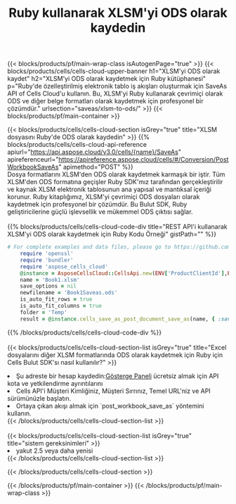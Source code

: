 ﻿---
title:  Ruby kullanarak XLSM'yi ODS olarak kaydedin
description:  XLSM formatındaki dosyayı ODS formatındaki dosya olarak kaydetmek için Ruby için Aspose.Cells Cloud SDK'yı kullanma.
---
{{< blocks/products/pf/main-wrap-class isAutogenPage="true" >}}
{{< blocks/products/cells/cells-cloud-upper-banner h1="XLSM\'yi ODS olarak kaydet" h2="XLSM\'yi ODS olarak kaydetmek için Ruby kütüphanesi" p="Ruby\'de özelleştirilmiş elektronik tablo iş akışları oluşturmak için SaveAs API of Cells Cloud\'u kullanın. Bu, XLSM\'yi Ruby kullanarak çevrimiçi olarak ODS ve diğer belge formatları olarak kaydetmek için profesyonel bir çözümdür." urlsection="saveas/xlsm-to-ods/" >}}
{{< blocks/products/pf/main-container >}}

{{< blocks/products/cells/cells-cloud-section isGrey="true" title="XLSM dosyasını Ruby\'de ODS olarak kaydedin" >}}
{{% blocks/products/cells/cells-cloud-api-reference apiurl="https://api.aspose.cloud/v3.0/cells/{name}/SaveAs" apireferenceurl="https://apireference.aspose.cloud/cells/#/Conversion/PostWorkbookSaveAs" apimethod="POST" %}}
<br/>
Dosya formatlarını XLSM'den ODS olarak kaydetmek karmaşık bir iştir. Tüm XLSM'den ODS formatına geçişler Ruby SDK'mız tarafından gerçekleştirilir ve kaynak XLSM elektronik tablosunun ana yapısal ve mantıksal içeriği korunur. Ruby kitaplığımız, XLSM'yi çevrimiçi ODS dosyaları olarak kaydetmek için profesyonel bir çözümdür. Bu Bulut SDK, Ruby geliştiricilerine güçlü işlevsellik ve mükemmel ODS çıktısı sağlar.
<br/>
<br/>
{{% blocks/products/cells/cells-cloud-code-div title="REST API\'i kullanarak XLSM\'yi ODS olarak kaydetmek için Ruby Kodu Örneği" gistPath="" %}}
  
```ruby
# For complete examples and data files, please go to https://github.com/aspose-cells-cloud/aspose-cells-cloud-ruby/
    require 'openssl'
    require 'bundler'
    require 'aspose_cells_cloud'
    @instance = AsposeCellsCloud::CellsApi.new(ENV['ProductClientId'],ENV['ProductClientSecret'])
    name = 'Book1.xlsm'
    save_options = nil
    newfilename = 'Book1Saveas.ods'
    is_auto_fit_rows = true
    is_auto_fit_columns = true
    folder = 'Temp'
    result = @instance.cells_save_as_post_document_save_as(name, { :save_options=>save_options, :newfilename=>(folder+"/"+newfilename), :is_auto_fit_rows=>is_auto_fit_rows, :is_auto_fit_columns=>is_auto_fit_columns, :folder=>folder})
```
  
{{% /blocks/products/cells/cells-cloud-code-div %}}
<br/>
<br/>
{{< blocks/products/cells/cells-cloud-section-list isGrey="true" title="Excel dosyalarını diğer XLSM formatlarında ODS olarak kaydetmek için Ruby için Cells Bulut SDK\'sı nasıl kullanılır?" >}}
<li> Şu adreste bir hesap kaydedin:<a href="https://dashboard.aspose.cloud/">Gösterge Paneli</a> ücretsiz almak için API kota ve yetkilendirme ayrıntılarını</li>
<li>Cells API'i Müşteri Kimliğiniz, Müşteri Sırrınız, Temel URL'niz ve API sürümünüzle başlatın.</li>
<li>Ortaya çıkan akışı almak için `post_workbook_save_as` yöntemini kullanın.</li>
{{< /blocks/products/cells/cells-cloud-section-list >}}
<br/>
<br/>
{{< blocks/products/cells/cells-cloud-section-list isGrey="true" title="sistem gereksinimleri" >}}
<li>yakut 2.5 veya daha yenisi</li>
{{< /blocks/products/cells/cells-cloud-section-list >}}

{{< /blocks/products/cells/cells-cloud-section >}}

{{< /blocks/products/pf/main-container >}}
{{< /blocks/products/pf/main-wrap-class >}}
